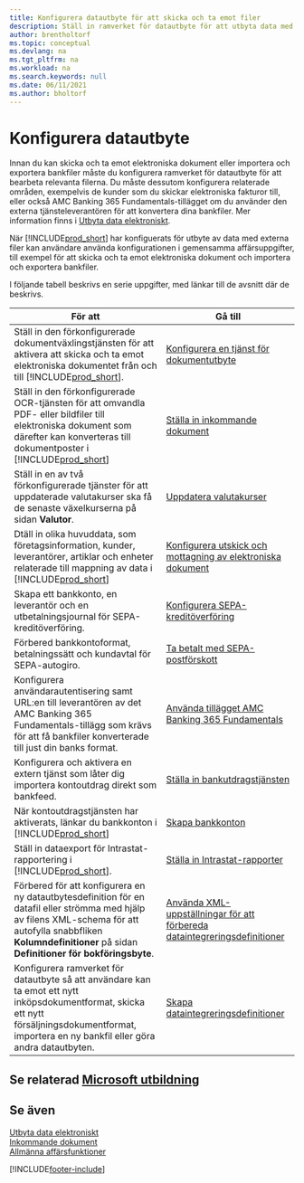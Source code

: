 ```yaml
---
title: Konfigurera datautbyte för att skicka och ta emot filer
description: Ställ in ramverket för datautbyte för att utbyta data med externa filer; att skicka och ta emot elektroniska dokument eller importera och exportera bankfiler.
author: brentholtorf
ms.topic: conceptual
ms.devlang: na
ms.tgt_pltfrm: na
ms.workload: na
ms.search.keywords: null
ms.date: 06/11/2021
ms.author: bholtorf
---
```

# Konfigurera datautbyte

Innan du kan skicka och ta emot elektroniska dokument eller importera och exportera bankfiler måste du konfigurera ramverket för datautbyte för att bearbeta relevanta filerna. Du måste dessutom konfigurera relaterade områden, exempelvis de kunder som du skickar elektroniska fakturor till, eller också AMC Banking 365 Fundamentals-tillägget om du använder den externa tjänsteleverantören för att konvertera dina bankfiler. Mer information finns i [Utbyta data elektroniskt](across-data-exchange.md).  

 När [!INCLUDE[prod_short](includes/prod_short.md)] har konfiguerats för utbyte av data med externa filer kan användare använda konfigurationen i gemensamma affärsuppgifter, till exempel för att skicka och ta emot elektroniska dokument och importera och exportera bankfiler.  

 I följande tabell beskrivs en serie uppgifter, med länkar till de avsnitt där de beskrivs.  

|**För att**|**Gå till**|  
|------------|-------------|  
|Ställ in den förkonfigurerade dokumentväxlingstjänsten för att aktivera att skicka och ta emot elektroniska dokumentet från och till [!INCLUDE[prod_short](includes/prod_short.md)].|[Konfigurera en tjänst för dokumentutbyte](across-how-to-set-up-a-document-exchange-service.md)|  
|Ställ in den förkonfigurerade OCR-tjänsten för att omvandla PDF- eller bildfiler till elektroniska dokument som därefter kan konverteras till dokumentposter i [!INCLUDE[prod_short](includes/prod_short.md)]|[Ställa in inkommande dokument](across-how-setup-income-documents.md)|  
|Ställ in en av två förkonfigurerade tjänster för att uppdaterade valutakurser ska få de senaste växelkurserna på sidan **Valutor**.|[Uppdatera valutakurser](finance-how-update-currencies.md)|  
|Dtäll in olika huvuddata, som företagsinformation, kunder, leverantörer, artiklar och enheter relaterade till mappning av data i [!INCLUDE[prod_short](includes/prod_short.md)]|[Konfigurera utskick och mottagning av elektroniska dokument](across-how-to-set-up-electronic-document-sending-and-receiving.md)|  
|Skapa ett bankkonto, en leverantör och en utbetalningsjournal för SEPA-kreditöverföring.|[Konfigurera SEPA-kreditöverföring](finance-make-payments-with-bank-data-conversion-service-or-sepa-credit-transfer.md#setting-up-sepa-credit-transfer)|  
|Förbered bankkontoformat, betalningssätt och kundavtal för SEPA-autogiro.|[Ta betalt med SEPA-postförskott](finance-collect-payments-with-sepa-direct-debit.md)|  
|Konfigurera användarautentisering samt URL:en till leverantören av det AMC Banking 365 Fundamentals-tillägg som krävs för att få bankfiler konverterade till just din banks format.|[Använda tillägget AMC Banking 365 Fundamentals](ui-extensions-amc-banking.md)|  
|Konfigurera och aktivera en extern tjänst som låter dig importera kontoutdrag direkt som bankfeed.|[Ställa in bankutdragstjänsten](bank-how-setup-bank-statement-service.md)|  
|När kontoutdragstjänsten har aktiverats, länkar du bankkonton i [!INCLUDE[prod_short](includes/prod_short.md)]|[Skapa bankkonton](bank-how-setup-bank-accounts.md)|  
|Ställ in dataexport för Intrastat-rapportering i [!INCLUDE[prod_short](includes/prod_short.md)].|[Ställa in Intrastat-rapporter](finance-how-setup-report-intrastat.md)|
|Förbered för att konfigurera en ny datautbytesdefinition för en datafil eller strömma med hjälp av filens XML-schema för att autofylla snabbfliken **Kolumndefinitioner** på sidan **Definitioner för bokföringsbyte**.|[Använda XML-uppställningar för att förbereda dataintegreringsdefinitioner](across-how-to-use-xml-schemas-to-prepare-data-exchange-definitions.md)|  
|Konfigurera ramverket för datautbyte så att användare kan ta emot ett nytt inköpsdokumentformat, skicka ett nytt försäljningsdokumentformat, importera en ny bankfil eller göra andra datautbyten.|[Skapa dataintegreringsdefinitioner](across-how-to-set-up-data-exchange-definitions.md)|  

## Se relaterad [Microsoft utbildning](/training/modules/electronic-documents-dynamics-365-business-central/)

## Se även

[Utbyta data elektroniskt](across-data-exchange.md)  
[Inkommande dokument](across-income-documents.md)  
[Allmänna affärsfunktioner](ui-across-business-areas.md)  


[!INCLUDE[footer-include](includes/footer-banner.md)]
